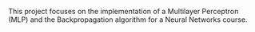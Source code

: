 This project focuses on the implementation of a Multilayer Perceptron (MLP) and the Backpropagation algorithm for a Neural Networks course.
